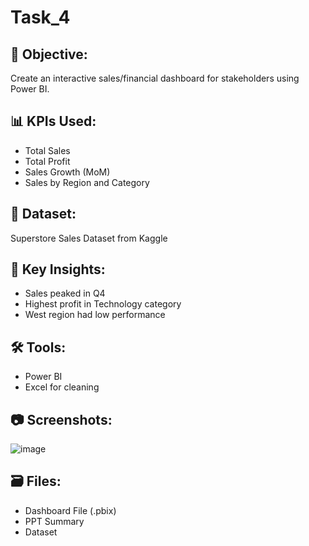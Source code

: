 # Task_4

## 📌 Objective:
Create an interactive sales/financial dashboard for stakeholders using Power BI.

## 📊 KPIs Used:
- Total Sales
- Total Profit
- Sales Growth (MoM)
- Sales by Region and Category

## 📁 Dataset:
Superstore Sales Dataset from Kaggle

## 🧠 Key Insights:
- Sales peaked in Q4
- Highest profit in Technology category
- West region had low performance

## 🛠 Tools:
- Power BI 
- Excel for cleaning

## 📷 Screenshots:
![image](https://github.com/user-attachments/assets/f906bd58-bbda-4214-a9fc-024d94db19fa)



## 🗃️ Files:
- Dashboard File (.pbix)
- PPT Summary
- Dataset
